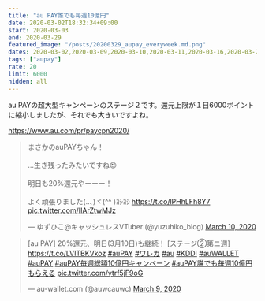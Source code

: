 ```yaml
---
title: "au PAY誰でも毎週10億円"
date: 2020-03-02T18:32:34+09:00
start: 2020-03-03
end: 2020-03-29
featured_image: "/posts/20200329_aupay_everyweek.md.png"
dates: 2020-03-02,2020-03-09,2020-03-10,2020-03-11,2020-03-16,2020-03-23,2020-03-24
tags: ["aupay"]
rate: 20
limit: 6000
hidden: all
---
```


au PAYの超大型キャンペーンのステージ２です。還元上限が１日6000ポイントに縮小しましたが、それでも大きいですよね。

https://www.au.com/pr/paycpn2020/

<blockquote class="twitter-tweet"><p lang="ja" dir="ltr">まさかのauPAYちゃん！<br><br>…生き残ったみたいですね😍<br><br>明日も20%還元やーーー！<br><br>よく頑張りました(..､)ヾ(^^ )ﾖｼﾖｼ <a href="https://t.co/lPHhLFh8Y7">https://t.co/lPHhLFh8Y7</a> <a href="https://t.co/IIArZtwMJz">pic.twitter.com/IIArZtwMJz</a></p>&mdash; ゆずひこ@キャッシュレスVTuber (@yuzuhiko_blog) <a href="https://twitter.com/yuzuhiko_blog/status/1237291263545597952?ref_src=twsrc%5Etfw">March 10, 2020</a></blockquote> <script async src="https://platform.twitter.com/widgets.js" charset="utf-8"></script>

<blockquote class="twitter-tweet"><p lang="ja" dir="ltr">[au PAY] 20%還元、明日(3月10日)も継続！ [ステージ②第ニ週] <a href="https://t.co/LVlTBKVkoz">https://t.co/LVlTBKVkoz</a> <a href="https://twitter.com/hashtag/auPAY?src=hash&amp;ref_src=twsrc%5Etfw">#auPAY</a> <a href="https://twitter.com/hashtag/%E3%83%AF%E3%83%AC%E3%82%AB?src=hash&amp;ref_src=twsrc%5Etfw">#ワレカ</a> <a href="https://twitter.com/hashtag/au?src=hash&amp;ref_src=twsrc%5Etfw">#au</a> <a href="https://twitter.com/hashtag/KDDI?src=hash&amp;ref_src=twsrc%5Etfw">#KDDI</a> <a href="https://twitter.com/hashtag/auWALLET?src=hash&amp;ref_src=twsrc%5Etfw">#auWALLET</a> <a href="https://twitter.com/hashtag/auPAY?src=hash&amp;ref_src=twsrc%5Etfw">#auPAY</a> <a href="https://twitter.com/hashtag/auPAY%E6%AF%8E%E9%80%B1%E7%B7%8F%E9%A1%8D10%E5%84%84%E5%86%86%E3%82%AD%E3%83%A3%E3%83%B3%E3%83%9A%E3%83%BC%E3%83%B3?src=hash&amp;ref_src=twsrc%5Etfw">#auPAY毎週総額10億円キャンペーン</a> <a href="https://twitter.com/hashtag/auPAY%E8%AA%B0%E3%81%A7%E3%82%82%E6%AF%8E%E9%80%B110%E5%84%84%E5%86%86%E3%82%82%E3%82%89%E3%81%88%E3%82%8B?src=hash&amp;ref_src=twsrc%5Etfw">#auPAY誰でも毎週10億円もらえる</a> <a href="https://t.co/ytrf5jF9oG">pic.twitter.com/ytrf5jF9oG</a></p>&mdash; au-wallet.com (@auwcauwc) <a href="https://twitter.com/auwcauwc/status/1236965697017630720?ref_src=twsrc%5Etfw">March 9, 2020</a></blockquote> <script async src="https://platform.twitter.com/widgets.js" charset="utf-8"></script>
